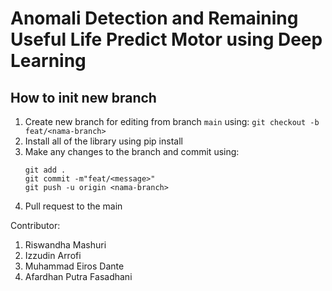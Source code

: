 # Anomali Detection and Remaining Useful Life Predict Motor using Deep Learning
<description>

## How to init new branch
1. Create new branch for editing from branch `main` using: `git checkout -b feat/<nama-branch>`
3. Install all of the library using pip install <library>
4. Make any changes to the branch and commit using:
   ```
   git add .
   git commit -m"feat/<message>"
   git push -u origin <nama-branch>
   ```
5. Pull request to the main

Contributor:
1. Riswandha Mashuri
2. Izzudin Arrofi
3. Muhammad Eiros Dante
4. Afardhan Putra Fasadhani

